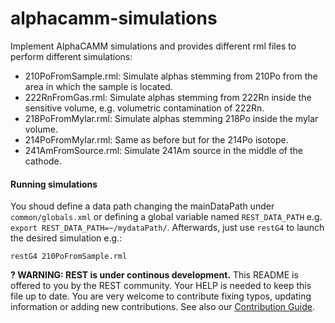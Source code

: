 # alphacamm-simulations

Implement AlphaCAMM simulations and provides different rml files to perform different simulations:

- 210PoFromSample.rml: Simulate alphas stemming from 210Po from the area in which the sample is located.
- 222RnFromGas.rml: Simulate alphas stemming from 222Rn inside the sensitive volume, e.g. volumetric contamination of 222Rn.
- 218PoFromMylar.rml: Simulate alphas stemming 218Po inside the mylar volume.
- 214PoFromMylar.rml: Same as before but for the 214Po isotope.
- 241AmFromSource.rml: Simulate 241Am source in the middle of the cathode.


#### Running simulations

You shoud define a data path changing the mainDataPath under `common/globals.xml` or defining a global variable named `REST_DATA_PATH` e.g. `export REST_DATA_PATH=~/mydataPath/`. Afterwards, just use `restG4` to launch the desired simulation e.g.:
```
restG4 210PoFromSample.rml
```

**? WARNING: REST is under continous development.** This README is offered to you by the REST community. Your HELP is needed to keep this file up to date. You are very welcome to contribute fixing typos, updating information or adding new contributions. See also our [Contribution Guide](https://lfna.unizar.es/rest-development/REST_v2/-/blob/master/CONTRIBUTING.md).



